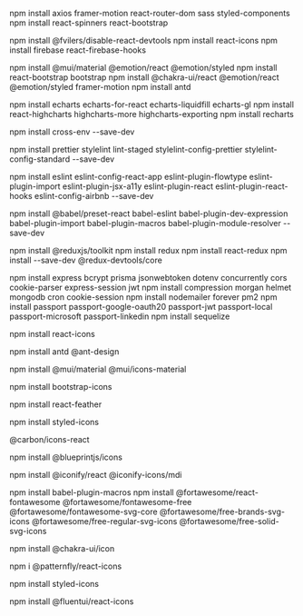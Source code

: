 <!-- Install dependencies -->

npm install axios framer-motion react-router-dom sass styled-components
npm install react-spinners react-bootstrap

npm install @fvilers/disable-react-devtools
npm install react-icons 
npm install firebase react-firebase-hooks

npm install @mui/material @emotion/react @emotion/styled
npm install react-bootstrap bootstrap
npm install @chakra-ui/react @emotion/react @emotion/styled framer-motion
npm install antd

npm install echarts echarts-for-react echarts-liquidfill echarts-gl
npm install react-highcharts highcharts-more highcharts-exporting
npm install recharts

npm install cross-env --save-dev

npm install prettier stylelint lint-staged stylelint-config-prettier stylelint-config-standard --save-dev

npm install eslint eslint-config-react-app eslint-plugin-flowtype eslint-plugin-import eslint-plugin-jsx-a11y eslint-plugin-react eslint-plugin-react-hooks eslint-config-airbnb --save-dev

npm install @babel/preset-react  babel-eslint babel-plugin-dev-expression babel-plugin-import babel-plugin-macros babel-plugin-module-resolver --save-dev

<!-- Redux -->
npm install @reduxjs/toolkit
npm install redux
npm install react-redux
npm install --save-dev @redux-devtools/core

<!-- Install server side for REST API -->
npm install express bcrypt prisma jsonwebtoken dotenv concurrently cors cookie-parser express-session jwt
npm install compression morgan helmet mongodb cron cookie-session
npm install nodemailer forever pm2 
npm install passport passport-google-oauth20 passport-jwt passport-local passport-microsoft passport-linkedin
npm install sequelize 

<!-- Icon libraries -->
<!-- React Icons -->
<!-- Include all other libraries -->
npm install react-icons 
<!-- Ant Design Icons -->
npm install antd @ant-design

<!-- MUI Icons Material -->
npm install @mui/material @mui/icons-material
<!-- Bootstrap Icon -->
npm install bootstrap-icons 
<!-- Feather React Icons -->
npm install react-feather
<!-- Styled Icons -->
npm install styled-icons
<!-- Carbon Icon React -->
@carbon/icons-react
<!-- Blueprint Icons -->
npm install @blueprintjs/icons
<!-- Iconify React -->
npm install @iconify/react @iconify-icons/mdi
<!-- React Font Awesome -->
npm install babel-plugin-macros
npm install @fortawesome/react-fontawesome @fortawesome/fontawesome-free
@fortawesome/fontawesome-svg-core
@fortawesome/free-brands-svg-icons
@fortawesome/free-regular-svg-icons
@fortawesome/free-solid-svg-icons
<!-- Chakra-ui/icon -->
npm install @chakra-ui/icon
<!-- @patternfly/react-icons -->
npm i @patternfly/react-icons

<!-- Bundled styled-icons -->
<!-- https://www.npmjs.com/package/styled-icons -->
npm install styled-icons

<!-- https://github.com/microsoft/fluentui-system-icons -->
npm install @fluentui/react-icons